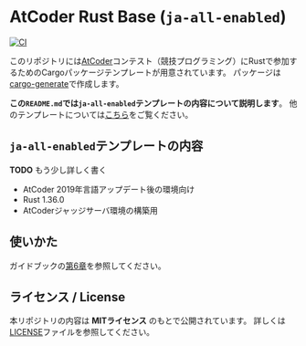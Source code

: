<!-- -*- coding:utf-8-unix -*- -->

# AtCoder Rust Base (`ja-all-enabled`)

[![CI](https://github.com/rust-lang-ja/atcoder-rust-base/workflows/CI/badge.svg)](https://github.com/rust-lang-ja/atcoder-rust-base/actions?workflow=CI)

このリポジトリには[AtCoder][atcoder]コンテスト（競技プログラミング）にRustで参加するためのCargoパッケージテンプレートが用意されています。
パッケージは[cargo-generate][cargo-generate-crate]で作成します。

**この`README.md`では`ja-all-enabled`テンプレートの内容について説明します**。
他のテンプレートについては[こちら][list-of-templates]をご覧ください。

[atcoder]: https://atcoder.jp
[cargo-generate-crate]: https://crates.io/crates/cargo-generate
[list-of-templates]: https://github.com/rust-lang-ja/atcoder-rust-base/blob/master/README.md#用意されているテンプレート


## `ja-all-enabled`テンプレートの内容

**TODO** もう少し詳しく書く

- AtCoder 2019年言語アップデート後の環境向け
- Rust 1.36.0
- AtCoderジャッジサーバ環境の構築用


## 使いかた

ガイドブックの[第6章][guidebook-ch06]を参照してください。

[guidebook-ch06]: https://doc.rust-jp.rs/atcoder-rust-resources/atcoder-env/index.html


## ライセンス / License

本リポジトリの内容は **MITライセンス** のもとで公開されています。
詳しくは[LICENSE][license-file]ファイルを参照してください。

[license-file]: ./LICENSE

